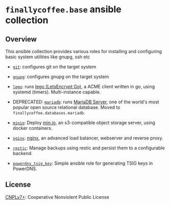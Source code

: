 # `finallycoffee.base` ansible collection

## Overview

This ansible collection provides various roles for installing
and configuring basic system utilities like gnupg, ssh etc

- [`git`](roles/git/README.md): configures git on the target system

- [`gnupg`](roles/gnupg/README.md): configures gnupg on the target system

- [`lego`](roles/lego/README.md): runs [lego (LetsEncrypt Go)](https://github.com/go-acme/lego),
  a ACME client written in go, using systemd (timers). Multi-instance capable.

- DEPRECATED: [`mariadb`](roles/mariadb/README.md): runs [MariaDB Server](https://mariadb.org/),
  one of the world's most popular open source relational database.
  Moved to `finallycoffee.databases.mariadb`.

- [`minio`](roles/minio/README.md): Deploy [min.io](https://min.io), an
  s3-compatible object storage server, using docker containers.

- [`nginx`](roles/nginx/README.md): [nginx](https://www.nginx.com/),
  an advanced load balancer, webserver and reverse proxy.

- [`restic`](roles/restic/README.md): Manage backups using restic
  and persist them to a configurable backend.

- [`powerdns_tsig_key`](roles/powerdns_tsig_key/README.md): Simple ansible role
  for generating TSIG keys in PowerDNS.

## License

[CNPLv7+](LICENSE.md): Cooperative Nonviolent Public License

